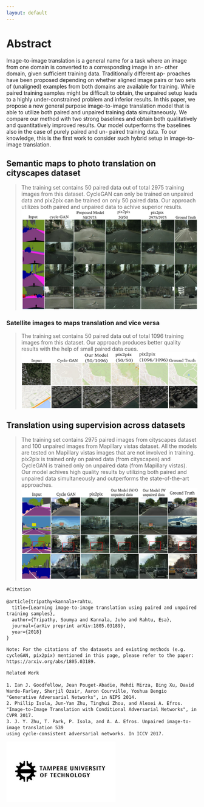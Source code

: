 ```yaml
---
layout: default
---
```

# Abstract

Image-to-image translation is a general name for a task where
an image from one domain is converted to a corresponding image in an-
other domain, given sufficient training data. Traditionally different ap-
proaches have been proposed depending on whether aligned image pairs
or two sets of (unaligned) examples from both domains are available for
training. While paired training samples might be difficult to obtain, the
unpaired setup leads to a highly under-constrained problem and inferior
results. In this paper, we propose a new general purpose image-to-image
translation model that is able to utilize both paired and unpaired training
data simultaneously. We compare our method with two strong baselines
and obtain both qualitatively and quantitatively improved results. Our
model outperforms the baselines also in the case of purely paired and un-
paired training data. To our knowledge, this is the first work to consider
such hybrid setup in image-to-image translation.
## Semantic maps to photo translation on cityscapes dataset

> The training set contains 50 paired data out of total 2975 training images from this dataset.
> CycleGAN can only be trained on unpaired data and pix2pix can be trained on only 50 paired data.
> Our approach utilizes both paired and unpaired data to achive superior results.
![Bra](https://github.com/TUTvision/Learning-image-to-image-translation-using-paired-and-unpaired-training-samples/blob/master/com1.png?raw=true "Input Image")

### Satellite images to maps translation and vice versa
> The training set contains 50 paired data out of total 1096 training images from this dataset.
> Our approach produces better quality results with the help of small paired data cues.
![Bra](https://github.com/TUTvision/Learning-image-to-image-translation-using-paired-and-unpaired-training-samples/blob/master/comp2.png?raw=true "map Image")

## Translation using supervision across datasets
> The training set contains 2975 paired images from cityscapes dataset and 100 unpaired images from
Mapillary vistas dataset. All the models are tested on Mapillary vistas images that are
not involved in training.
> pix2pix is trained only on paired data (from cityscapes) and CycleGAN is trained only on unpaired data (from Mapillary vistas).
> Our model achives high quality results by utilizing both paired and unpaired data simultaneously and outperforms the state-of-the-art approaches.
![Bra](https://github.com/TUTvision/Learning-image-to-image-translation-using-paired-and-unpaired-training-samples/blob/master/comp3.png?raw=true "mapo Image")

```
#Citation 

@article{tripathy+kannala+rahtu,
  title={Learning image-to-image translation using paired and unpaired training samples},
  author={Tripathy, Soumya and Kannala, Juho and Rahtu, Esa},
  journal={arXiv preprint arXiv:1805.03189},
  year={2018}
}

```

```
Note: For the citations of the datasets and existing methods (e.g. cycleGAN, pix2pix) mentioned in this page, please refer to the paper: https://arxiv.org/abs/1805.03189. 
```
```
Related Work

1. Ian J. Goodfellow, Jean Pouget-Abadie, Mehdi Mirza, Bing Xu, David Warde-Farley, Sherjil Ozair, Aaron Courville, Yoshua Bengio "Generative Adversarial Networks", in NIPS 2014. 
2. Phillip Isola, Jun-Yan Zhu, Tinghui Zhou, and Alexei A. Efros. "Image-to-Image Translation with Conditional Adversarial Networks", in CVPR 2017.
3. J. Y. Zhu, T. Park, P. Isola, and A. A. Efros. Unpaired image-to-image translation 539
using cycle-consistent adversarial networks. In ICCV 2017.
```

![Octocat](https://github.com/TUTvision/Learning-image-to-image-translation-using-paired-and-unpaired-training-samples/blob/master/tut.jpeg?raw=true "tutImage")


